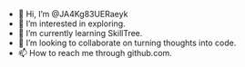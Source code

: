 - 👋 Hi, I’m @JA4Kg83UERaeyk
- 👀 I’m interested in exploring.
- 🌱 I’m currently learning SkillTree.
- 💞️ I’m looking to collaborate on turning thoughts into code.
- 📫 How to reach me through github.com.

<!---
JA4Kg83UERaeyk/JA4Kg83UERaeyk is a ✨ special ✨ repository because its `README.md` (this file) appears on your GitHub profile.
You can click the Preview link to take a look at your changes.
--->
